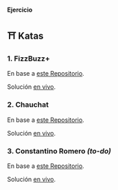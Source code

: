 #### Ejercicio 

## ⛩ Katas

### 1. FizzBuzz+
En base a [este Repositorio](https://github.com/TheBridge-FullStackDeveloper/fundamentos-de-programacion-kata-fizzbuzz).

Solución [en vivo](https://replit.com/@PalaGato76219/TBW3-JSBizzfuzz#index.js).

### 2. Chauchat
En base a [este Repositorio](https://github.com/TheBridge-FullStackDeveloper/fundamentos-de-programacion-kata-chauchat).

Solución [en vivo](https://replit.com/@PalaGato76219/TBW3-JSChauchat#index.js).


### 3. Constantino Romero <em> (to-do) </em>
En base a [este Repositorio](https://github.com/TheBridge-FullStackDeveloper/fundamentos-de-programacion-kata-constantino-romero).

Solución [en vivo](https://replit.com/@PalaGato76219/TBw3-JSConstantino-Romero#index.js).
